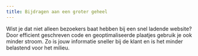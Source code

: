 ```yaml
---
title: Bijdragen aan een groter geheel
---
```


Wist je dat niet alleen bezoekers baat hebben bij een snel ladende website? Door efficient geschreven code en geoptimaliseerde plaatjes gebruik je ook minder stroom. Zo is jouw informatie sneller bij de klant en is het minder belastend voor het milieu.
